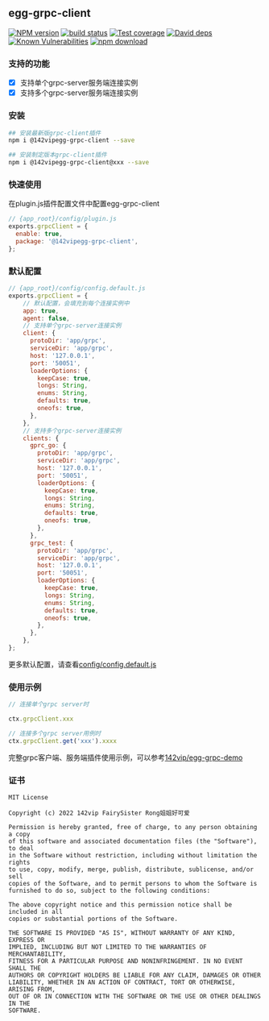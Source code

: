 ## egg-grpc-client

[![NPM version][npm-image]][npm-url]
[![build status][travis-image]][travis-url]
[![Test coverage][codecov-image]][codecov-url]
[![David deps][david-image]][david-url]
[![Known Vulnerabilities][snyk-image]][snyk-url]
[![npm download][download-image]][download-url]

[npm-image]: https://img.shields.io/npm/v/egg-grpc-client.svg?style=flat-square
[npm-url]: https://npmjs.org/package/egg-grpc-client
[travis-image]: https://img.shields.io/travis/eggjs/egg-grpc-client.svg?style=flat-square
[travis-url]: https://travis-ci.org/eggjs/egg-grpc-client
[codecov-image]: https://img.shields.io/codecov/c/github/eggjs/egg-grpc-client.svg?style=flat-square
[codecov-url]: https://codecov.io/github/eggjs/egg-grpc-client?branch=master
[david-image]: https://img.shields.io/david/eggjs/egg-grpc-client.svg?style=flat-square
[david-url]: https://david-dm.org/eggjs/egg-grpc-client
[snyk-image]: https://snyk.io/test/npm/egg-grpc-client/badge.svg?style=flat-square
[snyk-url]: https://snyk.io/test/npm/egg-grpc-client
[download-image]: https://img.shields.io/npm/dm/egg-grpc-client.svg?style=flat-square
[download-url]: https://npmjs.org/package/egg-grpc-client


### 支持的功能

- [x] 支持单个grpc-server服务端连接实例
- [x] 支持多个grpc-server服务端连接实例

### 安装

```bash
## 安装最新版grpc-client插件
npm i @142vipegg-grpc-client --save

## 安装制定版本grpc-client插件
npm i @142vipegg-grpc-client@xxx --save
```

### 快速使用

在plugin.js插件配置文件中配置egg-grpc-client
```js
// {app_root}/config/plugin.js
exports.grpcClient = {
  enable: true,
  package: '@142vipegg-grpc-client',
};
```

### 默认配置

```js
// {app_root}/config/config.default.js
exports.grpcClient = {
    // 默认配置，会填充到每个连接实例中
    app: true,
    agent: false,
    // 支持单个grpc-server连接实例
    client: {
      protoDir: 'app/grpc',
      serviceDir: 'app/grpc',
      host: '127.0.0.1',
      port: '50051',
      loaderOptions: {
        keepCase: true,
        longs: String,
        enums: String,
        defaults: true,
        oneofs: true,
      },
    },
    // 支持多个grpc-server连接实例
    clients: {
      gprc_go: {
        protoDir: 'app/grpc',
        serviceDir: 'app/grpc',
        host: '127.0.0.1',
        port: '50051',
        loaderOptions: {
          keepCase: true,
          longs: String,
          enums: String,
          defaults: true,
          oneofs: true,
        },
      },
      grpc_test: {
        protoDir: 'app/grpc',
        serviceDir: 'app/grpc',
        host: '127.0.0.1',
        port: '50051',
        loaderOptions: {
          keepCase: true,
          longs: String,
          enums: String,
          defaults: true,
          oneofs: true,
        },
      },
    },
};
```

更多默认配置，请查看[config/config.default.js](config/config.default.js)

### 使用示例

```js
// 连接单个grpc server时

ctx.grpcClient.xxx

// 连接多个grpc server用例时
ctx.grpcClient.get('xxx').xxxx

```

完整grpc客户端、服务端插件使用示例，可以参考[142vip/egg-grpc-demo](https://github.com/142vip/egg-grpc-demo)

### 证书

```text
MIT License

Copyright (c) 2022 142vip FairySister Rong姐姐好可爱

Permission is hereby granted, free of charge, to any person obtaining a copy
of this software and associated documentation files (the "Software"), to deal
in the Software without restriction, including without limitation the rights
to use, copy, modify, merge, publish, distribute, sublicense, and/or sell
copies of the Software, and to permit persons to whom the Software is
furnished to do so, subject to the following conditions:

The above copyright notice and this permission notice shall be included in all
copies or substantial portions of the Software.

THE SOFTWARE IS PROVIDED "AS IS", WITHOUT WARRANTY OF ANY KIND, EXPRESS OR
IMPLIED, INCLUDING BUT NOT LIMITED TO THE WARRANTIES OF MERCHANTABILITY,
FITNESS FOR A PARTICULAR PURPOSE AND NONINFRINGEMENT. IN NO EVENT SHALL THE
AUTHORS OR COPYRIGHT HOLDERS BE LIABLE FOR ANY CLAIM, DAMAGES OR OTHER
LIABILITY, WHETHER IN AN ACTION OF CONTRACT, TORT OR OTHERWISE, ARISING FROM,
OUT OF OR IN CONNECTION WITH THE SOFTWARE OR THE USE OR OTHER DEALINGS IN THE
SOFTWARE.


```
